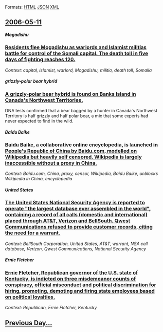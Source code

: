 
Formats: [HTML](2006/05/11/index.html)  [JSON](2006/05/11/index.json)  [XML](2006/05/11/index.xml)  

## [2006-05-11](/news/2006/05/11/index.md)

##### Mogadishu
### [ Residents flee Mogadishu as warlords and Islamist militias battle for control of the Somali capital. The death toll in five days of fighting reaches 120. ](/news/2006/05/11/residents-flee-mogadishu-as-warlords-and-islamist-militias-battle-for-control-of-the-somali-capital-the-death-toll-in-five-days-of-fightin.md)
_Context: capital, Islamist, warlord, Mogadishu, militia, death toll, Somalia_

##### grizzly-polar bear hybrid
### [ A grizzly-polar bear hybrid is found on Banks Island in Canada's Northwest Territories. ](/news/2006/05/11/a-grizzly-polar-bear-hybrid-is-found-on-banks-island-in-canada-s-northwest-territories.md)
DNA tests confirmed that a bear bagged by a hunter in Canada&#39;s Northwest Territory is half grizzly and half polar bear, a mix that some experts had never expected to find in the wild.

##### Baidu Baike
### [ Baidu Baike, a collaborative online encyclopedia, is launched in People's Republic of China by Baidu.com, modelled on Wikipedia but heavily self censored. Wikipedia is largely inaccessible without a proxy in China. ](/news/2006/05/11/baidu-baike-a-collaborative-online-encyclopedia-is-launched-in-people-s-republic-of-china-by-baidu-com-modelled-on-wikipedia-but-heavily.md)
_Context: Baidu.com, China, proxy, censor, Wikipedia, Baidu Baike, unblocks Wikipedia in China, encyclopedia_

##### United States
### [ The United States National Security Agency is reported to operate "the largest database ever assembled in the world", containing a record of all calls (domestic and international) placed through AT&T, Verizon and BellSouth. Qwest Communications refused to provide customer records, citing the need for a warrant. ](/news/2006/05/11/the-united-states-national-security-agency-is-reported-to-operate-the-largest-database-ever-assembled-in-the-world-containing-a-record-o.md)
_Context: BellSouth Corporation, United States, AT&T, warrant, NSA call database, Verizon, Qwest Communications, National Security Agency_

##### Ernie Fletcher
### [ Ernie Fletcher, Republican governor of the U.S. state of Kentucky, is indicted on three misdemeanor counts of conspiracy, official misconduct and political discrimination for hiring, promoting, demoting and firing state employees based on political loyalties.](/news/2006/05/11/ernie-fletcher-republican-governor-of-the-u-s-state-of-kentucky-is-indicted-on-three-misdemeanor-counts-of-conspiracy-official-miscondu.md)
_Context: Republican, Ernie Fletcher, Kentucky_

## [Previous Day...](/news/2006/05/10/index.md)

